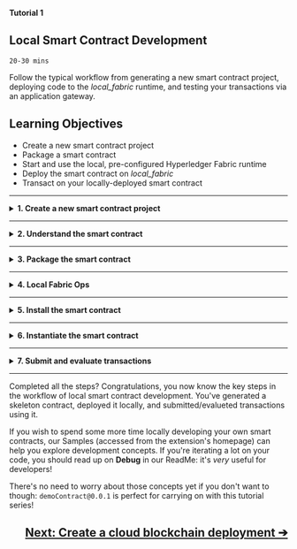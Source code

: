 **Tutorial 1**
## **Local Smart Contract Development**
`20-30 mins`

Follow the typical workflow from generating a new smart contract project, deploying code to the _local_fabric_ runtime, and testing your transactions via an application gateway.


## Learning Objectives

* Create a new smart contract project
* Package a smart contract
* Start and use the local, pre-configured Hyperledger Fabric runtime
* Deploy the smart contract on _local_fabric_
* Transact on your locally-deployed smart contract

---
<details>
<summary><b>1. Create a new smart contract project</b></summary>

The extension can generate a smart contract skeleton in your chosen Hyperledger Fabric supported programming language. This means you start with a basic but useful smart contract rather than a blank-sheet!

For the purposes of this tutorial, we'll use TypeScript as the example language.

> In VS Code, every command can be executed from the Command Palette (press `Ctrl+Shift+P`, or `Cmd+Shift+P` on MacOS). All of this extension's commands start with `IBM Blockchain Platform:`. In the tutorial steps, we'll explain where to click in the UI, but look out for comment-boxes like this one if you want to know the Command Palette alternatives.

1. In the left sidebar, click on the __IBM Blockchain Platform__ icon (it looks like a square, and will probably be at the bottom of the set of icons if this was the latest extension you installed!)

2. Mouse-over the `SMART CONTRACT PACKAGES` panel, click the `...` menu, and select `Create Smart Contract Project` from the dropdown.

> Command Palette alternative: `Create Smart Contract Project`

3. Choose a smart contract language. JavaScript, TypeScript, Java and Go are all available. For the purpose of this tutorial, please choose `TypeScript`.

4. The extension will ask you if you want to name the asset in the generated contract. This will default to `MyAsset`, but you're welcome to have some fun ;)  What do you intend to use your blockchain for? This will determine what type of asset you create, update and read from the ledger: `Radish`? `Pineapple`? `Penguin`? Pick whatever you like! For the sake of this tutorial, we'll be boring and stick with `MyAsset`.

> __Pro Tip:__ If you decide to change the name of your asset, remember to swap out `MyAsset` for whatever you named it in future steps!

5. Choose a location to save the project.  Click `Browse`, then click `New Folder`, and name the project what you want e.g. `demoContract`.

> __Pro Tip:__ Avoid using spaces when naming the project!

6. Click `Create` and then select the new folder you just created and click `Save`.

7. Finally, select `Add to workspace` from the list of options.

The extension will generate you a skeleton contract based on your selected language and asset name. Once it's done, you can navigate to the __Explorer__ view (most-likely the top icon in the left sidebar, which looks like a "document" icon) and open the `src/my-asset-contract.ts` file to see your smart contract code scaffold. Great work, you've got yourself a smart contract - let's take a look at its contents...

</details>

---

<details>
<summary><b>2. Understand the smart contract</b></summary>

The generated smart contract code scaffold provides a good example of some common operations for interacting with data on a blockchain ledger. If you're in a big rush, you could skip this section, but why not stay a while and listen as we learn the basic anatomy of a smart contract!

Notice the lines that start with `@Transaction` - these are functions that define your contract's transactions i.e. the things it allows you to do to interact with the ledger.

Skipping over the first one (`myAssetExists`), take a look at the `createMyAsset` function:

```
    @Transaction()
    public async createMyAsset(ctx: Context, myAssetId: string, value: string): Promise<void> {
        const exists = await this.myAssetExists(ctx, myAssetId);
        if (exists) {
            throw new Error(`The my asset ${myAssetId} already exists`);
        }
        const myAsset = new MyAsset();
        myAsset.value = value;
        const buffer = Buffer.from(JSON.stringify(myAsset));
        await ctx.stub.putState(myAssetId, buffer);
    }
```

The empty brackets in `@Transaction()` tells us that this function is intended to change the contents of the ledger. Transactions like this are typically __submitted__ (as opposed to __evaluated__) - more on that later in this tutorial! The function is called `createMyAsset` and it takes `myAssetId` and a `value`, both of which are strings.  When this transaction is submitted, a new asset will be created, with key `myAssetId` and value `value`. For example if we were to create "001", "A juicy delicious pineapple", then when we later read the value of key `001`, we'll learn the value of that particular state is `A juicy delicious pineapple`.

Now, take a look at the next transaction:

```
    @Transaction(false)
    @Returns('MyAsset')
    public async readMyAsset(ctx: Context, myAssetId: string): Promise<MyAsset> {
        const exists = await this.myAssetExists(ctx, myAssetId);
        if (!exists) {
            throw new Error(`The my asset ${myAssetId} does not exist`);
        }
        const buffer = await ctx.stub.getState(myAssetId);
        const myAsset = JSON.parse(buffer.toString()) as MyAsset;
        return myAsset;
    }
```

This one starts with `@Transaction(false)` - the "false" means that this function is not typically intended to change the contents of the ledger. Transactions like this are typically __evaluated__. You'll often hear such transactions referred to as "queries".  As you can see, this function only takes `myAssetId`, and will return the value of the whatever state that key points to.

Take a look at the other transactions in the contract at your leisure, then when you're happy, let's move on to packaging and deploying that contract so that we can start using it...
</details>

---

<details>
<summary><b>3. Package the smart contract</b></summary>

Now that you have created your smart contract and understand the transactions therein, it’s time to package it. Smart contract projects are packaged into `.CDS` files - a special type of file that can be installed on Hyperledger Fabric peers.

1. In the left sidebar, click on the __IBM Blockchain Platform__ icon.

2. Mouse-over the `SMART CONTRACT PACKAGES` panel, click the `...` menu, and select `Package a Smart Contract Project` from the dropdown.

> Command Palette alternative: `Package a smart contract project`

3. You should see a new package on the list, `demoContract@0.0.1` (or the name you gave to the packaged contract), if everything went well.

The package you just created can be installed onto any Hyperledger Fabric peer (running at the correct version). For example, you could right-click and choose "Export Package", then deploy it into a cloud environment using the IBM Blockchain Platform operational tooling console. We'll learn how to do this later: for now, we'll deploy the package locally on the runtime that comes pre-configured with the VS Code extension, so there's no need to export your package just yet!

</details>

---

<details>
<summary><b>4. Local Fabric Ops</b></summary>

The panel titled `LOCAL FABRIC OPS` (in the IBM Blockchain Platform view) allows you to operate a simple Hyperledger Fabric runtime using Docker on your local machine. Initially, it will be stopped, and you should see:

```
Local Fabric runtime is stopped. Click to start.
```

Click that message and the extension will start spinning up Docker containers for you. The message "Local Fabric runtime is starting..." will appear, with a loading spinner, and when the task is complete you will see a set of expandable/collapsible sectioned labelled `Smart Contracts`, `Channels`, `Nodes` and `Organizations`.

> Command Palette alternative: `Start Fabric Runtime`

That's all you need to do in this step, so if you're in a rush, but whilst you're waiting for local_fabric to start up, let's learn a little more about what it comprises. 

We won't go into _too_ much detail in this tutorial, but here are a few handy facts to know:

* The `Smart Contracts` section shows you the `Instantiated` and `Installed` contracts on this network. The next couple of steps in this tutorial will have us __install__ then __instantiate__ the smart contract we've packaged.
* Under `Channels` there is a single channel called `mychannel`. In order for a smart contract to be used, it must be __instantiated__ on a channel. This happens in the _next_ step of this tutorial, after we first __install__ the contract on a peer.
* The `Nodes` section contains a single "peer" (`peer0.org1.example.com`). The naming follows Hyperledger Fabric conventions, and we can see from the "org1" part that this peer is owned by `Org1`. (You *may* see a little infinity-symbol after the peer name indicating that it is currently in "development mode" - this can be toggled on/off via right-click menu, but you don't need to worry about it for now.)
* There is also a single Certificate Authority (CA) `ca.org1.example.com`, and a single orderer node `orderer.example.com`. Again, you'll learn more about these node types when building your own network later - for now, it is enough to know that they're essential parts of the network, and so the extension has created them for you!
* There is a single organization in this simple blockchain network called `Org1`. Recall that `Org1` owns the peer we saw in the `Nodes` section. A network with just a single organization isn't very realistic for real-world use, as the whole point is to _share_ a ledger between _multiple_ organizations, but it's sufficient for local development purposes! Under `Organizations` you will see `Org1MSP`: this is Org1's `MSP ID`. You don't need to worry too much about this right now: Membership Services Providers (MSPs) will be covered when you start building your own network in later tutorials. 
* If you're a big Docker fan, you may find it useful to know that the following containers are started on your local machine: Orderer, Certificate Authority, CouchDB, and Peer.

Now you've started up the local Fabric runtime, it's time to install and instantiate your smart contract...

</details>

---

<details>
<summary><b>5. Install the smart contract</b></summary>

In a real network, each of the organizations that will be endorsing transactions will install the smart contract on their peers, then the contract will be instantiated on the channel. Our basic local Fabric runtime only has a single organization (`Org1`) with a single peer (`peer0.org1.example.com`) and a single channel (`mychannel`).

So, we only have to install the contract on that single peer, then we will be able to instantiate it in `mychannel`.
To do this...

1. In the `LOCAL FABRIC OPS` panel, look for `+ Install` (it's under Smart Contracts > Installed) and click it.

2. You'll be asked to choose a peer. Pick the only option: `peer0.org1.example.com`.

3. You'll be asked to choose a package to install. Pick `demoContract@0.0.1`.

You should see `demoContract@0.0.1` appear under the Smart Contracts > Installed list.

> Command Palette alternative: `Install Smart Contract`

That's it - job done! Next up, we'll instantiate the smart contract...

</details>

---

<details>
<summary><b>6. Instantiate the smart contract</b></summary>

Installed smart contracts aren't ready to be invoked by client applications yet: we need a shared instance of the contract that all organizations in the network can use. In our simplified local dev network with just one organization, this is a bit of a moot point! As you'll see in later tutorials though, when multiple organizations are involved, they must individually __install__ the same contract on their respective __peers__ before the group can __instantiate__ on their shared __channel__. So, it's useful to be thinking about this deployment as a two-stage process even at this early stage: it'll save you some surprises later!

For now though, we've got our contract installed on all (one) of the peers that participate in `mychannel` so we can go ahead and instantiate.

1. In the `LOCAL FABRIC OPS` panel, look for `+ Instantiate` (it's under Smart Contracts > Instantiated) and click it.

2. You'll be asked to choose a channel. Pick the only option: `mychannel`.

3. You'll be asked to choose a smart contract to instantiate. Pick `demoContract@0.0.1`.

4. You'll be asked what function to call. If you wanted to use a specific function as part of your instantiate, you could enter something here.  We'll see that happen in future tutorials, but for now just hit `Enter` to skip this step.

5. You'll be asked if you want to provide a private data configuration file. For this tutorial just click `No`, in future tutorials we will explain more about this.

Instantiation can take a while longer than install - watch out for the success message and `demoContract@0.0.1` appearing in the Smart Contracts > Instantiated list to confirm it's worked!

> Command Palette alternative: `Instantiate Smart Contract`

</details>

---

<details>
<summary><b>7. Submit and evaluate transactions</b></summary>

Fabric gateways are connections to peers participating in Hyperledger Fabric networks, which can be used by client applications to submit transactions. When you started the local runtime in `LOCAL FABRIC OPS`, a gateway was automatically created for you also. You'll find it under `FABRIC GATEWAYS`, and it's called `local_fabric`.

To _use_ a gateway, you also need an identity valid for transacting on the network in question. Again, for the local Fabric runtime, this has already been set up for you!  Observe that under `FABRIC WALLETS` there is a wallet called `local_fabric_wallet  `, which contains an ID called `admin`. If you hover your mouse over `local_fabric` in the `FABRIC GATEWAYS` panel, you will see that it tells you "Associated wallet: local_fabric_wallet".

So, you've got a Gateway, and an associated wallet with a single identity in it - this means the Gateway is ready to be used!

1. Click on `local_fabric` (under `FABRIC GATEWAYS`) to connect via this gateway. You will now see `Connected via gateway: local_fabric, Using ID: admin` and a collapsed section labelled  `Channels`.

2. Expand `Channels`, then expand `mychannel` and `demoContract@0.0.1`. You will see a list of all the transactions that were defined in your smart contract.

3. First, we will create an asset.  Right-click on createMyAsset and select `Submit Transaction`. You will be asked to provide arguments for the transaction: try `["001", "a juicy delicious asset"]` (or whatever key and value you like, but make sure you remember the key you use!). 

4. You will the be asked to set the transient data for the transaction. Don't worry about that for now we will cover it in a later tutorial. For now just hit `Enter`.

> **Pro Tip:** Arguments are submitted as JSON, so make sure you type the inputs exactly as shown, so that you're submitting an array of 2 strings as required by this transaction!

> Command Palette alternative: `Submit Transaction`

5. Next, submit `updateMyAsset` in a similar way. This time, for the arguments, provide the same key and a different value e.g. `["001", "a tremendously delicious asset"]`. So, now the value of key 001 on our ledger should be "a tremendously delicious asset". Lets check that by reading the value back...

6. There should now be a juicy, delicious asset on our ledger. Let's submit another transaction...

7. Next, submit `updateMyAsset` in a similar way. This time, for the arguments, provide the same key and a different value e.g. `["001", "a tremendously delicious asset"]`. So, now the value of key 001 on our ledger should be "a tremendously delicious asset". Lets check that by reading the value back...

8. `readMyAsset` is for reading from rather than writing to the ledger, so this time select `Evaluate Transaction`. Enter `["001"]` (or whatever you set your key to) as the argument. You should see the following in the output console:

```
[SUCCESS] Returned value from readMyAsset: {"value":" a tremendously delicious asset"}
```
> Command Palette alternative: `Evaluate Transaction`

You've proven you can submit and evaluate transactions to update and read your ledger!

</details>

---

Completed all the steps? Congratulations, you now know the key steps in the workflow of local smart contract development. You've generated a skeleton contract, deployed it locally, and submitted/evalueted transactions using it.

If you wish to spend some more time locally developing your own smart contracts, our Samples (accessed from the extension's homepage) can help you explore development concepts. If you're iterating a lot on your code, you should read up on __Debug__ in our ReadMe: it's _very_ useful for developers!

There's no need to worry about those concepts yet if you don't want to though: `demoContract@0.0.1` is perfect for carrying on with this tutorial series!

<a href='./cloud-setup.md'><h2 align='right'><b> Next: Create a cloud blockchain deployment ➔ </h2></b></a>